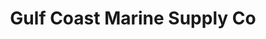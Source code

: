 ---
title: "Gulf Coast Marine Supply Co"
url: /pensacola/gulf-coast-marine-supply-co/
shop: Allgemein
---